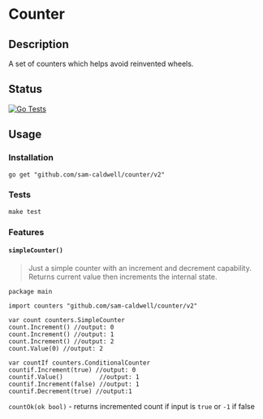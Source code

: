 Counter
=======

## Description

A set of counters which helps avoid reinvented wheels.

## Status

[![Go Tests](https://github.com/sam-caldwell/counters/actions/workflows/go-tests.yaml/badge.svg)](https://github.com/sam-caldwell/simpleSet/actions/workflows/go-tests.yaml)

## Usage

### Installation

`go get "github.com/sam-caldwell/counter/v2"`

### Tests

`make test`

### Features

#### `simpleCounter()`

> Just a simple counter with an increment and decrement capability.
> Returns current value then increments the internal state.

```golang
package main

import counters "github.com/sam-caldwell/counter/v2"

var count counters.SimpleCounter
count.Increment() //output: 0
count.Increment() //output: 1
count.Increment() //output: 2
count.Value(0) //output: 2

var countIf counters.ConditionalCounter
countif.Increment(true) //output: 0
countif.Value()          //output: 1
countif.Increment(false) //output: 1
countif.Decrement(true) //output:1

```

`countOk(ok bool)` - returns incremented count if input is `true` or `-1` if false
